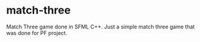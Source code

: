 # match-three
Match Three game done in SFML C++. 
Just a simple match three game that was done for PF project.
